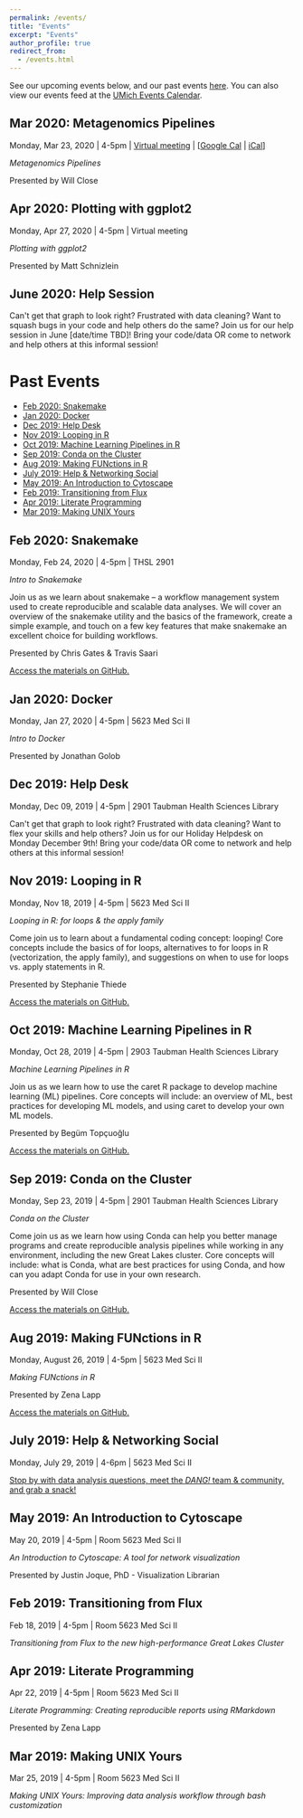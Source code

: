 ```yaml
---
permalink: /events/
title: "Events"
excerpt: "Events"
author_profile: true
redirect_from:
  - /events.html
---
```


See our upcoming events below, and our past events [here](#past-events). You can also view our events feed at the [UMich Events Calendar](https://events.umich.edu/group/4456).

## Mar 2020: Metagenomics Pipelines

Monday, Mar 23, 2020 \| 4-5pm \| [Virtual meeting](https://bluejeans.com/795381768) \| [[Google Cal](http://www.google.com/calendar/event?action=TEMPLATE&text=DANG%21%20Meeting%20%5BVirtual%5D&dates=20200323T200000Z/20200323T210000Z&details=The%20Data%20Analysis%20Networking%20Group%20%28DANG%21%29%20is%20a%20forum%20for%20post-docs%2C%20grad%20students%2C%20and%20other%20researchers%20at%20the%20University%20of%20Michigan%20to%20discuss%20how%20to%20analyze%2C%20present%2C%20and%20visualize%20their%20data.%20Monthly%20meetings%20cover%20requested%20topics%20or%20specific...&location=https://bluejeans.com/795381768%20-%20https%3A%2F%2Fbluejeans.com%2F795381768&trp=false&sprop=&sprop=name:) \| [iCal](https://events.umich.edu/event/73878-18377660/feed/ical)]

_Metagenomics Pipelines_

Presented by Will Close

## Apr 2020: Plotting with ggplot2

Monday, Apr 27, 2020 \| 4-5pm \| Virtual meeting

_Plotting with ggplot2_

Presented by Matt Schnizlein

## June 2020: Help Session

Can't get that graph to look right? Frustrated with data cleaning? Want to squash bugs in your code and help others do the same? Join us for our help session in June [date/time TBD]! Bring your code/data OR come to network and help others at this informal session!

# Past Events
<!-- TOC depthFrom:2 depthTo:6 withLinks:1 updateOnSave:0 orderedList:0 -->
- [Feb 2020: Snakemake](#feb-2020-snakemake)
- [Jan 2020: Docker](#jan-2020-docker)
- [Dec 2019: Help Desk](#dec-2019-help-desk)
- [Nov 2019: Looping in R](#Nov-2019-Looping-in-R)
- [Oct 2019: Machine Learning Pipelines in R](#Oct-2019-Machine-Learning-Pipelines-in-R)
- [Sep 2019: Conda on the Cluster](#Sep-2019-Conda-on-the-Cluster)
- [Aug 2019: Making FUNctions in R](#aug-2019-making-functions-in-r)
- [July 2019: Help & Networking Social](#july-2019-help-networking-social)
- [May 2019: An Introduction to Cytoscape](#may-2019-an-introduction-to-cytoscape)
- [Feb 2019: Transitioning from Flux](#feb-2019-transitioning-from-flux)
- [Apr 2019: Literate Programming](#apr-2019-literate-programming)
- [Mar 2019: Making UNIX Yours](#mar-2019-making-unix-yours)

<!-- /TOC -->

## Feb 2020: Snakemake

Monday, Feb 24, 2020 \| 4-5pm \| THSL 2901

_Intro to Snakemake_

Join us as we learn about snakemake – a workflow management system used to create reproducible and scalable data analyses. We will cover an overview of the snakemake utility and the basics of the framework, create a simple example, and touch on a few key features that make snakemake an excellent choice for building workflows.

Presented by Chris Gates & Travis Saari

[Access the materials on GitHub.](https://github.com/um-dang/intro-to-snakemake)

## Jan 2020: Docker

Monday, Jan 27, 2020 \| 4-5pm \| 5623 Med Sci II

_Intro to Docker_

Presented by Jonathan Golob

## Dec 2019: Help Desk

Monday, Dec 09, 2019 \| 4-5pm \| 2901 Taubman Health Sciences Library

Can't get that graph to look right? Frustrated with data cleaning? Want to flex your skills and help others? Join us for our Holiday Helpdesk on Monday December 9th! Bring your code/data OR come to network and help others at this informal session!

## Nov 2019: Looping in R

Monday, Nov 18, 2019 \| 4-5pm \| 5623 Med Sci II

_Looping in R: for loops & the apply family_

Come join us to learn about a fundamental coding concept: looping! Core concepts include the basics of for loops, alternatives to for loops in R (vectorization, the apply family), and suggestions on when to use for loops vs. apply statements in R.

Presented by Stephanie Thiede

[Access the materials on GitHub.](https://github.com/um-dang/loops-apply-r)

## Oct 2019: Machine Learning Pipelines in R

Monday, Oct 28, 2019 \| 4-5pm \| 2903 Taubman Health Sciences Library

_Machine Learning Pipelines in R_

Join us as we learn how to use the caret R package to develop machine learning (ML) pipelines. Core concepts will include: an overview of ML, best practices for developing ML models, and using caret to develop your own ML models.

Presented by Begüm Topçuoğlu

[Access the materials on GitHub.](https://github.com/um-dang/machine-learning-pipelines-r)

## Sep 2019: Conda on the Cluster

Monday, Sep 23, 2019 \| 4-5pm \| 2901 Taubman Health Sciences Library

_Conda on the Cluster_

Come join us as we learn how using Conda can help you better manage programs and create reproducible analysis pipelines while working in any environment, including the new Great Lakes cluster. Core concepts will include: what is Conda, what are best practices for using Conda, and how can you adapt Conda for use in your own research.

Presented by Will Close

[Access the materials on GitHub.](https://github.com/um-dang/conda_on_the_cluster)


## Aug 2019: Making FUNctions in R

Monday, August 26, 2019 \| 4-5pm \| 5623 Med Sci II

_Making FUNctions in R_

Presented by Zena Lapp

[Access the materials on GitHub.](https://github.com/um-dang/writing-functions-r)

## July 2019: Help & Networking Social

Monday, July 29, 2019 \| 4-6pm \| 5623 Med Sci II

[Stop by with data analysis questions, meet the _DANG!_ team &
community, and grab a snack!](../images/flyers/DANG_presents_HlpNS.pdf)


## May 2019: An Introduction to Cytoscape

May 20, 2019 \| 4-5pm \| Room 5623 Med Sci II

_An Introduction to Cytoscape: A tool for network visualization_

Presented by Justin Joque, PhD - Visualization Librarian


## Feb 2019: Transitioning from Flux

Feb 18, 2019 \| 4-5pm \| Room 5623 Med Sci II

_Transitioning from Flux to the new high-performance Great Lakes Cluster_


## Apr 2019: Literate Programming

Apr 22, 2019 \| 4-5pm \| Room 5623 Med Sci II

_Literate Programming: Creating reproducible reports using RMarkdown_

Presented by Zena Lapp


## Mar 2019: Making UNIX Yours

Mar 25, 2019 \| 4-5pm \| Room 5623 Med Sci II

_Making UNIX Yours: Improving data analysis workflow through bash customization_
